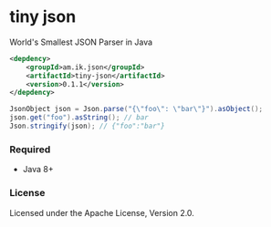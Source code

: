 # tiny json

World's Smallest JSON Parser in Java

```xml
<depdency>
	<groupId>am.ik.json</groupId>
	<artifactId>tiny-json</artifactId>
	<version>0.1.1</version>
</depdency>
```


```java
JsonObject json = Json.parse("{\"foo\": \"bar\"}").asObject();
json.get("foo").asString(); // bar
Json.stringify(json); // {"foo":"bar"}
```

### Required

* Java 8+

### License

Licensed under the Apache License, Version 2.0.